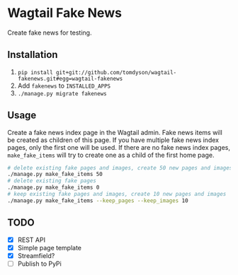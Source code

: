 # Wagtail Fake News

Create fake news for testing.

## Installation

1. `pip install git+git://github.com/tomdyson/wagtail-fakenews.git#egg=wagtail-fakenews`
2. Add `fakenews` to `INSTALLED_APPS`
3. `./manage.py migrate fakenews`

## Usage

Create a fake news index page in the Wagtail admin. Fake news items will be created as children of this page. If you have multiple fake news index pages, only the first one will be used. If there are no fake news index pages, `make_fake_items` will try to create one as a child of the first home page.

```bash
# delete existing fake pages and images, create 50 new pages and images
./manage.py make_fake_items 50
# delete existing fake pages
./manage.py make_fake_items 0
# keep existing fake pages and images, create 10 new pages and images
./manage.py make_fake_items --keep_pages --keep_images 10
```

## TODO

 - [x] REST API
 - [x] Simple page template
 - [x] Streamfield?
 - [ ] Publish to PyPi
